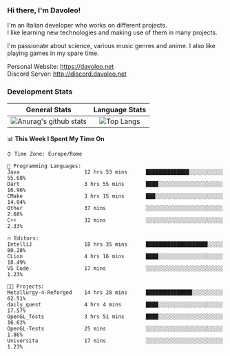 ### Hi there, I'm Davoleo!

I'm an Italian developer who works on different projects.<br>
I like learning new technologies and making use of them in many projects.

I'm passionate about science, various music genres and anime.
I also like playing games in my spare time.

Personal Website: https://davoleo.net <br>
Discord Server: http://discord.davoleo.net

### Development Stats

General Stats             |  Language Stats
:-------------------------:|:-------------------------:
![Anurag's github stats](https://github-readme-stats.vercel.app/api?username=Davoleo&count_private=true&show_icons=true&theme=tokyonight)  |  ![Top Langs](https://github-readme-stats.vercel.app/api/top-langs/?username=Davoleo&theme=tokyonight&layout=compact)



<!--START_SECTION:waka-->
📊 **This Week I Spent My Time On** 

```text
⌚︎ Time Zone: Europe/Rome

💬 Programming Languages: 
Java                     12 hrs 53 mins      ██████████████░░░░░░░░░░░   55.68% 
Dart                     3 hrs 55 mins       ████░░░░░░░░░░░░░░░░░░░░░   16.96% 
CMake                    3 hrs 15 mins       ███░░░░░░░░░░░░░░░░░░░░░░   14.04% 
Other                    37 mins             ░░░░░░░░░░░░░░░░░░░░░░░░░   2.68% 
C++                      32 mins             ░░░░░░░░░░░░░░░░░░░░░░░░░   2.33%

🔥 Editors: 
IntelliJ                 18 hrs 35 mins      ████████████████████░░░░░   80.28% 
CLion                    4 hrs 16 mins       ████░░░░░░░░░░░░░░░░░░░░░   18.49% 
VS Code                  17 mins             ░░░░░░░░░░░░░░░░░░░░░░░░░   1.23%

🐱‍💻 Projects: 
Metallurgy-4-Reforged    14 hrs 28 mins      ███████████████░░░░░░░░░░   62.51% 
daily_quest              4 hrs 4 mins        ████░░░░░░░░░░░░░░░░░░░░░   17.57% 
OpenGL_Tests             3 hrs 51 mins       ████░░░░░░░░░░░░░░░░░░░░░   16.62% 
OpenGL-Tests             25 mins             ░░░░░░░░░░░░░░░░░░░░░░░░░   1.86% 
Universita               17 mins             ░░░░░░░░░░░░░░░░░░░░░░░░░   1.23%

```


<!--END_SECTION:waka-->

<!--
**Davoleo/Davoleo** is a ✨ _special_ ✨ repository because its `README.md` (this file) appears on your GitHub profile.

https://gist.github.com/Davoleo/43516c64c8169e24dc2571c34713863b

Here are some ideas to get you started:

- 🔭 I’m currently working on ...
- 🌱 I’m currently learning ...
- 👯 I’m looking to collaborate on ...
- 🤔 I’m looking for help with ...
- 💬 Ask me about ...
- 📫 How to reach me: ...
- 😄 Pronouns: ...
- ⚡ Fun fact: ...
-->
